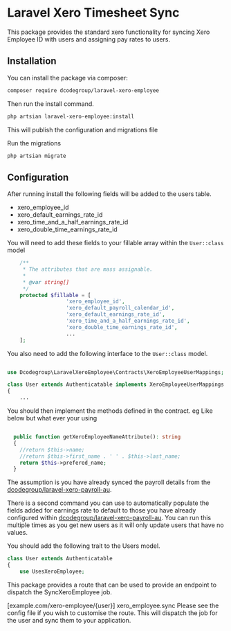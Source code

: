 # Laravel Xero Timesheet Sync

This package provides the standard xero functionality for syncing Xero Employee ID with users and assigning pay rates to
users.

## Installation

You can install the package via composer:

```bash
composer require dcodegroup/laravel-xero-employee
```

Then run the install command.

```bash
php artsian laravel-xero-employee:install
```

This will publish the configuration and migrations file

Run the migrations

```bash
php artsian migrate
```

## Configuration

After running install the following fields will be added to the users table.

* xero_employee_id
* xero_default_earnings_rate_id
* xero_time_and_a_half_earnings_rate_id
* xero_double_time_earnings_rate_id

You will need to add these fields to your fillable array within the `User::class` model

```php
    /**
     * The attributes that are mass assignable.
     *
     * @var string[]
     */
    protected $fillable = [
                   'xero_employee_id',
                   'xero_default_payroll_calendar_id',
                   'xero_default_earnings_rate_id',
                   'xero_time_and_a_half_earnings_rate_id',
                   'xero_double_time_earnings_rate_id',
                   ...
    ];

```

You also need to add the following interface to the `User::class` model.

```php 

use Dcodegroup\LaravelXeroEmployee\Contracts\XeroEmployeeUserMappings;

class User extends Authenticatable implements XeroEmployeeUserMappings
{
    ...

```

You should then implement the methods defined in the contract.
eg Like below but what ever your using

```php

  public function getXeroEmployeeNameAttribute(): string
  {
    //return $this->name;
    //return $this->first_name . ' ' . $this->last_name;
    return $this->prefered_name;
  }

```

The assumption is you have already synced the payroll details from the [dcodegroup/laravel-xero-payroll-au](https://github.com/dcodegroup/laravel-xero-payroll-au).

There is a second command you can use to automatically populate the fields added for earnings rate to default to those you have already configured within  [dcodegroup/laravel-xero-payroll-au](https://github.com/dcodegroup/laravel-xero-payroll-au). 
You can run this multiple times as you get new users as it will only update users that have no values.

You should add the following trait to the Users model.

```php
class User extends Authenticatable
{
    use UsesXeroEmployee;

```

This package provides a route that can be used to provide an endpoint to dispatch the SyncXeroEmployee job.

[example.com/xero-employee/{user}] xero_employee.sync Please see the config file if you wish to customise the route. This will dispatch the job for the user and sync them to your application.

